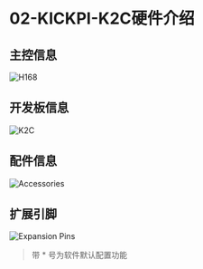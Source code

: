 # 02-KICKPI-K2C硬件介绍





## 主控信息

![H168](http://tanzhtanzh.oss-cn-shenzhen.aliyuncs.com/img/image-20240320092438171.png)





## 开发板信息

![K2C](http://tanzhtanzh.oss-cn-shenzhen.aliyuncs.com/img/image-20250509174842735.png)



## 配件信息

![Accessories](http://tanzhtanzh.oss-cn-shenzhen.aliyuncs.com/img/K2c详情页_11.jpg)

## 扩展引脚

![Expansion Pins](http://tanzhtanzh.oss-cn-shenzhen.aliyuncs.com/img/image-20250514101010786.png)

> 带 * 号为软件默认配置功能
